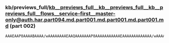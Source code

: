 ### kb/previews_full/kb__previews_full__kb__previews_full__kb__previews_full__flows__service-first__master-only@auth.har.part094.md.part001.md.part001.md.part001.md (part 002)

```md
AAAEAAP8AAAABAAAA/wAAAAAAAAEAAQAAAAAAAP8AAAAAAAAAAAEAAAAAAAAAAAAA/wAAAAAAAAAAAAAAAAEAAAAAAAEBAAAA/wAAAAEBAAD/AAAAAQAAAAAAAAAAAAAA/wAAAAEBAAD/AAAAAQAAAP8B
```

```
